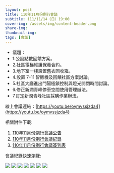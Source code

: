 ```yaml
---
layout: post
title: 110年11月份例行會議
subtitle: 111/11/14（日）19:00
cover-img: /assets/img/content-header.png
share-img: 
thumbnail-img:
tags: [會議]
---
```


- 議題：
- 1.公設點數回饋方案。
- 2.社區電梯維護保養合約。
- 3.地下室一樓設置舊衣回收箱。
- 4.設置 7-11 智販機及回饋社區方案討論。
- 5.社區大廳進出門陽極鎖控制與燈光開閉時間討論。
- 6.修正新潤青峰停車空間使用管理辦法。
- 7.訂定新潤青峰社區採購作業辦法。

線上會議連結：[https://youtu.be/oymvssjzda4](https://youtu.be/oymvssjzda4)

相關附件下載:

1. [110年11月份例行會議公告](../assets/post/20211114/110年11月份例行會議公告.pdf) 
2. [110年11月份例行會議紀錄](../assets/post/20211114/110年11月份例行會議紀錄.pdf)
3. [110年11月份例行會議簽到表](../assets/post/20211114/110年11月份例行會議簽到表.pdf)

會議紀錄快速瀏覽:

![](../assets/post/20211114/meeting-minutes-01.png)
![](../assets/post/20211114/meeting-minutes-02.png)
![](../assets/post/20211114/meeting-minutes-03.png)
![](../assets/post/20211114/meeting-minutes-04.png)
![](../assets/post/20211114/meeting-minutes-05.png)
![](../assets/post/20211114/meeting-minutes-06.png)
![](../assets/post/20211114/meeting-minutes-07.png)

